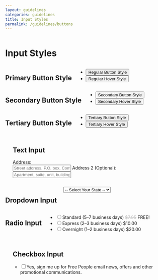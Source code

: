 ```yaml
---
layout: guidelines
categories: guidelines
title: Input Styles
permalink: /guidelines/buttons
---
```

<div class="row">
	<div class="large-12 small-centered columns">
		<h1>Input Styles</h1>
	</div>
</div>

<div class="row">
	<div class="large-12 small-centered columns">
		<h2>Primary Button Style</h2>
		<ul class="btn-group">
			<li><button>Regular Button Style</button></li>
			<li><button class="primary-hover">Regular Hover Style</button></li>
		</ul>
	</div>
</div>

<div class="row">
	<div class="large-12 small-centered columns">
		<h2>Secondary Button Style</h2>
		<ul class="btn-group">
			<li><button class="secondary">Secondary Button Style</button></li>
			<li><button class="secondary-hover">Secondary Hover Style</button></li>
		</ul>
	</div>
</div>

<div class="row">
	<div class="large-12 small-centered columns">
		<h2>Tertiary Button Style</h2>
		<ul class="btn-group">
			<li><button class="tertiary">Tertiary Button Style</button></li>
			<li><button class="tertiary-hover">Tertiary Hover Style</button></li>
		</ul>
	</div>
</div>

<div class="row">
	<div class="large-12 small-centered columns">
		<ul class="btn-group">
			<h2>Text Input</h2>
			<div class="large-6 columns">
				<form>
					<label for="address">Address:</label><br>
					<input type="text" id="address" name="address" placeholder="Street address, P.O. box, Company name, C/O">
					<label for="address">Address 2 (Optional):</label><br>
					<input type="text" id="address" name="address" placeholder="Apartment, suite, unit, building, etc.">
				</form>
			</div>
		</ul>
	</div>
</div>

<div class="row">
	<div class="large-12 small-centered columns">
		<h2>Dropdown Input</h2>
		<form class="dropdown">
			<select>
				<option selected disabled>-- Select Your State --</option>
				<option>Option 1</option>
				<option>Option 2 </option>
				<option>Option 3</option>
				<option>Option 4</option>
				<option>Option 5</option>
			</select>
		</form>
	</div>
</div>

<div class="row">
	<div class="large-12 small-centered columns">
		<h2>Radio Input</h2>
		<div class="radio">  
			<ul class="radio-group">
				<li>
					<input id="standard" type="radio" name="gender" value="female"><label class="radio" for="standard">Standard (5–7 business days)  <span style="color:#bebebe;"><strike>$7.95</strike></span> <span id="freecall">FREE!</span></label>
				</li>
				<li>
					<input id="express" type="radio" name="gender" value="female"><label class="radio" for="express">Express (2–3 business days) $10.00</label>
				</li>
				<li>
					<input id="overnight" type="radio" name="gender" value="female"><label class="radio" for="overnight">Overnight (1–2 business days) $20.00</label>
				</li>
			</div>  
		</ul>
	</div>
</div>


<div class="row">
	<div class="large-12 small-centered columns">
		<ul class="btn-group">
			<h2>Checkbox Input</h2>
			<div class="checkbox">  
				<ul>
					<li>
						<input id="check1" type="checkbox" name="gender" value="female"><label class="checkbox" for="check1">Yes, sign me up for Free People email news, offers and other promotional communications.</label>
					</li>
				</ul>
			</div>  
		</ul>
	</div>
</div>